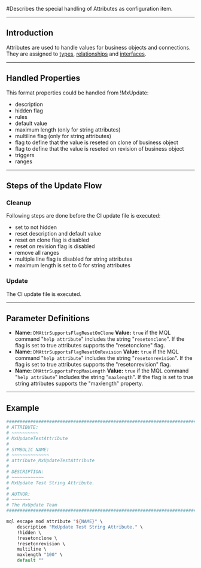#Describes the special handling of Attributes as configuration item.

----

## Introduction
Attributes are used to handle values for business objects and connections. They
are assigned to [types](CI_DM_Type), [relationships](CI_DM_Relationship) and 
[interfaces](CI_DM_Interface).

----

## Handled Properties
This format properties could be handled from !MxUpdate:
 * description
 * hidden flag
 * rules
 * default value
 * maximum length (only for string attributes)
 * multiline flag (only for string attributes)
 * flag to define that the value is reseted on clone of business object
 * flag to define that the value is reseted on revision of business object
 * triggers
 * ranges

----

## Steps of the Update Flow

### Cleanup 
Following steps are done before the CI update file is executed:
 * set to not hidden
 * reset description and default value
 * reset on clone flag is disabled
 * reset on revision flag is disabled
 * remove all ranges
 * multiple line flag is disabled for string attributes
 * maximum length is set to 0 for string attributes

### Update
The CI update file is executed. 

----

## Parameter Definitions
*   **Name:** ```DMAttrSupportsFlagResetOnClone```
    **Value:** ```true``` if the MQL command "```help attribute```" includes the string "```resetonclone```".
    If the flag is set to true attributes supports the "resetonclone" flag.
*   **Name:** ```DMAttrSupportsFlagResetOnRevision```
    **Value:** ```true``` if the MQL command "```help attribute```" includes the string "```resetonrevision```".
    If the flag is set to true attributes supports the "resetonrevision" flag.
*   **Name:** ```DMAttrSupportsPropMaxLength```
    **Value:** ```true``` if the MQL command "```help attribute```" includes the string "```maxlength```".
    If the flag is set to true string attributes supports the "maxlength" property.



----

## Example
```tcl
################################################################################
# ATTRIBUTE:
# ~~~~~~~~~~
# MxUpdateTestAttribute
#
# SYMBOLIC NAME:
# ~~~~~~~~~~~~~~
# attribute_MxUpdateTestAttribute
#
# DESCRIPTION:
# ~~~~~~~~~~~~
# MxUpdate Test String Attribute.
#
# AUTHOR:
# ~~~~~~~
# The MxUpdate Team
################################################################################

mql escape mod attribute "${NAME}" \
    description "MxUpdate Test String Attribute." \
    !hidden \
    !resetonclone \
    !resetonrevision \
    multiline \
    maxlength "100" \
    default ""
```
